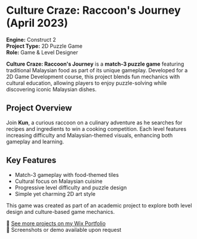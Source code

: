 # Culture Craze: Raccoon's Journey (April 2023)

**Engine:** Construct 2  
**Project Type:** 2D Puzzle Game  
**Role:** Game & Level Designer  

**Culture Craze: Raccoon's Journey** is a **match-3 puzzle game** featuring traditional Malaysian food as part of its unique gameplay. Developed for a 2D Game Development course, this project blends fun mechanics with cultural education, allowing players to enjoy puzzle-solving while discovering iconic Malaysian dishes.

##  Project Overview
Join **Kun**, a curious raccoon on a culinary adventure as he searches for recipes and ingredients to win a cooking competition. Each level features increasing difficulty and Malaysian-themed visuals, enhancing both gameplay and learning.

## Key Features
- Match-3 gameplay with food-themed tiles  
- Cultural focus on Malaysian cuisine  
- Progressive level difficulty and puzzle design  
- Simple yet charming 2D art style

This game was created as part of an academic project to explore both level design and culture-based game mechanics.

🔗 [See more projects on my Wix Portfolio]()  
📸 Screenshots or demo available upon request
